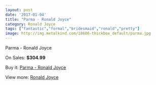 ```yaml
---
layout: post
date: '2017-01-04'
title: "Parma - Ronald Joyce"
category: Ronald Joyce
tags: ["fantastic","formal","bridesmaid","ronald","pretty"]
image: http://img.metalkind.com/18606-thickbox_default/parma.jpg
---
```

Parma - Ronald Joyce

On Sales: **$304.99**
<a href="https://www.metalkind.com/en/ronald-joyce/7953-parma.html"><amp-img layout="responsive" width="600" height="600" src="//img.metalkind.com/18606-thickbox_default/parma.jpg" alt="Parma - Ronald Joyce 0" /></a>
<a href="https://www.metalkind.com/en/ronald-joyce/7953-parma.html"><amp-img layout="responsive" width="600" height="600" src="//img.metalkind.com/18607-thickbox_default/parma.jpg" alt="Parma - Ronald Joyce 1" /></a>

Buy it: [Parma - Ronald Joyce](https://www.metalkind.com/en/ronald-joyce/7953-parma.html "Parma - Ronald Joyce")

View more: [Ronald Joyce](https://www.metalkind.com/en/110-ronald-joyce "Ronald Joyce")